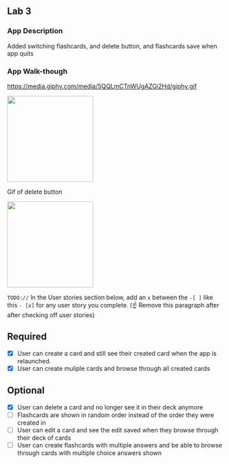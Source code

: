 ## Lab 3

### App Description
Added switching flashcards, and delete button, and flashcards save when app quits

### App Walk-though
https://media.giphy.com/media/5QQLmCTnWUgAZGi2Hd/giphy.gif

<img src="https://media.giphy.com/media/5QQLmCTnWUgAZGi2Hd/giphy.gif" width=200><br>

Gif of delete button

<img src="https://media.giphy.com/media/LGlJ3qk488jGpaG6si/giphy.gif" width=200><br>

`TODO://` In the User stories section below, add an `x` between the `-[ ]` like this `- [x]` for any user story you complete. (☝️ Remove this paragraph after after checking off user stories)

## Required
- [x] User can create a card and still see their created card when the app is relaunched.
- [x] User can create muliple cards and browse through all created cards

## Optional
- [x] User can delete a card and no longer see it in their deck anymore
- [ ] Flashcards are shown in random order instead of the order they were created in
- [ ] User can edit a card and see the edit saved when they browse through their deck of cards
- [ ] User can create flashcards with multiple answers and be able to browse through cards with multiple choice answers shown
